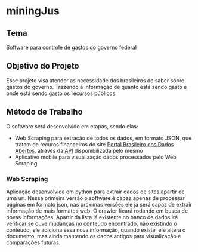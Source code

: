 # miningJus

## Tema

Software para controle de gastos do governo federal

## Objetivo do Projeto

Esse projeto visa atender as necessidade dos brasileiros de saber sobre gastos do governo. 
Trazendo a informação de quanto está sendo gasto e onde está sendo gasto os recursos públicos.

## Método de Trabalho

O software será desenvolvido em etapas, sendo elas:

* Web Scraping para extração de todos os dados, em formato JSON, que tratam de recuros financeiros do site [Portal Brasileiro dos Dados Abertos](http://dados.gov.br), atráves da [API](http://api.pgi.gov.br) disponibilizada pelo mesmo
* Aplicativo mobile para visualização dados processados pelo Web Scraping

### Web Scraping

Aplicação desenvolvida em python para extrair dados de sites apartir de uma url.
Nessa primeira versão o software é capaz apenas de processar páginas em formato json, nas proximas versões ele já será capaz de extrair informação de mais formatos web.
O crawler ficará rodando em busca de novas informações. Apartir da lista já existente no banco de dados irá verificar se ouve mudanças no conteudo encontrado,  não existindo o conteudo, ele adiciona essa nova informação, quando existe, ele altera o documento, mas ainda mantendo os dados antigos para visualização e comparações futuras.

